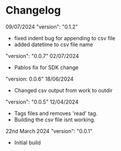 # Changelog

09/07/2024
"version": "0.1.2"
- fixed indent bug for appending to csv file
- added datetime to csv file name

"version": "0.0.7"
02/07/2024
- Pablos fix for SDK change

"version: 0.0.6"
18/06/2024

- Changed csv output from work to outdir

"version": "0.0.5"
12/04/2024

- Tags files and removes 'read' tag. 
- Building the csv file isnt working.

22nd March 2024
"version": "0.0.1"

- Initial build